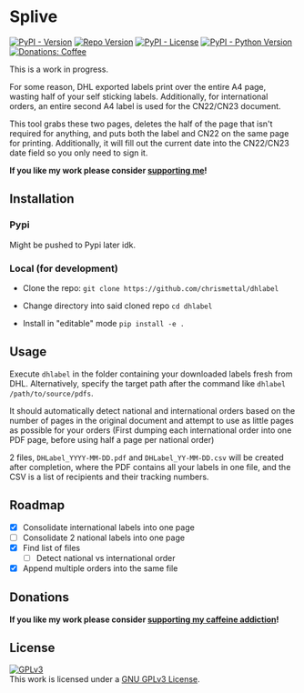 # Splive <!-- omit in toc -->

[![PyPI - Version](https://img.shields.io/pypi/v/dhlabel?style=flat-square)](https://pypi.org/project/dhlabel/)
[![Repo Version](https://img.shields.io/github/v/tag/chrismettal/dhlabel?label=RepoVersion&style=flat-square)](https://github.com/Chrismettal/DHLabel)
[![PyPI - License](https://img.shields.io/pypi/l/dhlabel?style=flat-square)](https://pypi.org/project/dhlabel/)
[![PyPI - Python Version](https://img.shields.io/pypi/pyversions/dhlabel?style=flat-square)](https://pypi.org/project/dhlabel/)
[![Donations: Coffee](https://img.shields.io/badge/donations-Coffee-brown?style=flat-square)](https://github.com/Chrismettal#donations)

This is a work in progress.

For some reason, DHL exported labels print over the entire A4 page, wasting half of your self sticking labels. Additionally, for international orders, an entire second A4 label is used for the CN22/CN23 document.

This tool grabs these two pages, deletes the half of the page that isn't required for anything, and puts both the label and CN22 on the same page for printing. Additionally, it will fill out the current date into the CN22/CN23 date field so you only need to sign it.

**If you like my work please consider [supporting me](https://github.com/Chrismettal#donations)!**

## Installation

### Pypi

Might be pushed to Pypi later idk.

### Local (for development)

- Clone the repo:
`git clone https://github.com/chrismettal/dhlabel`

- Change directory into said cloned repo
`cd dhlabel`

- Install in "editable" mode
`pip install -e .`

## Usage

Execute `dhlabel` in the folder containing your downloaded labels fresh from DHL. Alternatively, specify the target path after the command like `dhlabel /path/to/source/pdfs`.

It should automatically detect national and international orders based on the number of pages in the original document and attempt to use as little pages as possible for your orders (First dumping each international order into one PDF page, before using half a page per national order)

2 files, `DHLabel_YYYY-MM-DD.pdf` and `DHLabel_YY-MM-DD.csv` will be created after completion, where the PDF contains all your labels in one file, and the CSV is a list of recipients and their tracking numbers.


## Roadmap

- [x] Consolidate international labels into one page
- [ ] Consolidate 2 national labels into one page
- [x] Find list of files
  - [ ] Detect national vs international order
- [x] Append multiple orders into the same file

## Donations

**If you like my work please consider [supporting my caffeine addiction](https://gitlab.com/Chrismettal#donations)!**

## License

 <a rel="GPLlicense" href="https://www.gnu.org/licenses/gpl-3.0.html"><img alt="GPLv3" style="border-width:0" src="https://www.gnu.org/graphics/gplv3-or-later.png" /></a><br />This work is licensed under a <a rel="GPLlicense" href="https://www.gnu.org/licenses/gpl-3.0.html">GNU GPLv3 License</a>.
